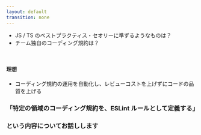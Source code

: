 ```yaml
---
layout: default
transition: none
---
```


<style scoped>
.slidev-vclick-hidden {
  display: none;
}
</style>

<section-title title="コーディング規約をどのように管理していますか？" />

<v-clicks class="_bullet">

* JS / TS のベストプラクティス・セオリーに準ずるようなものは？
* チーム独自のコーディング規約は？

</v-clicks>

<div class="_bullet" v-click="3">

<br />

#### 理想

* コーディング規約の運用を自動化し、レビューコストを上げずにコードの品質を上げる

</div>

<div class="_bullet text-center mt-20" v-click="4">

### 「特定の領域のコーディング規約を、ESLint ルールとして定義する」
### という内容についてお話しします

</div>

<!-- 
早速ですが、皆さんのチームでは TypeScript のコーディング規約をどのように管理していますでしょうか？  

[click] JavaScript や TypeScript のセオリーやベストプラクティスに準ずるような、基本的なコーディング規約は ESLint などのツールを使用して管理されていることが多いと思います。  

[click] では、チーム独自のコーディング規約についてはどうでしょうか？  
これらはドキュメント化されていることもあれば、暗黙の了解となっていることもあるのかなと思います

[click] コーディング規約の運用の理想は、チーム独自や社内独自、あるいは、特定のライブラリ独自 といった、スコープが狭いコーディング規約についても運用を自動化し、レビューコストを上げずに、チーム全体のコードの品質や安全性を高めることだと思います。  

[click] 今回は、そのアプローチとして、「特定の領域のコーディング規約を、ESLint ルールとして定義する」という内容について、ESLint カスタムルールの開発入門というタイトルで発表させていただきます。
-->